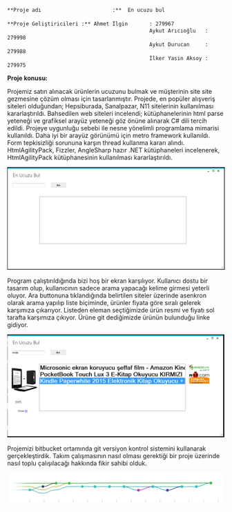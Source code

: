 	**Proje adı						  :**  En ucuzu bul
  
	**Proje Geliştiricileri :** Ahmet İlgin       : 279967
  												  Aykut Arıcıoğlu   : 279998
  												  Aykut Durucan     : 279988
  												  İlker Yasin Aksoy : 279975
  
  **Proje konusu:**
  
  Projemiz satın alınacak ürünlerin ucuzunu bulmak ve müşterinin site site gezmesine çözüm olması için tasarlanmıştır. Projede, en popüler alışveriş 
siteleri olduğundan; Hepsiburada, Sanalpazar, N11 sitelerinin kullanılması kararlaştırıldı. Bahsedilen web siteleri incelendi;
kütüphanelerinin html parse yeteneği ve grafiksel arayüz yeteneği göz önüne alınarak C# dili tercih edildi. Projeye uygunluğu sebebi ile nesne 
yönelimli programlama mimarisi kullanıldı. Daha iyi bir arayüz görünümü için metro framework kullanıldı. Form tepkisizliği sorununa  karşın thread 
kullanma kararı alındı. HtmlAgilityPack, Fizzler, AngleSharp hazır .NET kütüphaneleri incelenerek, HtmlAgilityPack kütüphanesinin kullanılması kararlaştırıldı.

![picture](img/girisekrani.png)

Program çalıştırıldığında bizi hoş bir ekran karşılıyor. Kullanıcı dostu bir tasarım olup, kullanıcının sadece arama yapacağı kelime girmesi yeterli oluyor. 
Ara buttonuna tıklandığında belirtilen siteler üzerinde asenkron olarak arama yapılıp liste biçiminde, ürünler fiyata göre sıralı gelerek karşımıza çıkarıyor.
Listeden eleman seçtiğimizde ürün resmi ve fiyatı sol tarafta karşımıza çıkıyor. Ürüne git dediğimizde ürünün bulunduğu linke gidiyor. 

![picture](img/aramayapildi.png)

Projemizi bitbucket ortamında git versiyon kontrol sistemini kullanarak gerçekleştirdik. Takım çalışmasının nasıl olması gerektiği bir proje üzerinde nasıl toplu
çalışılacağı hakkında fikir sahibi olduk. 

![picture](img/branchTree.png)